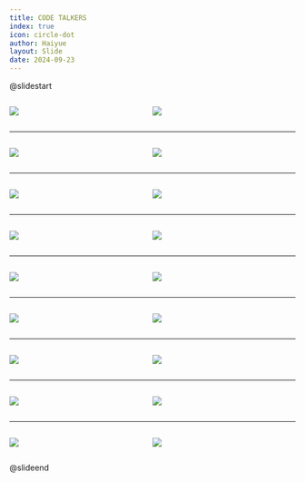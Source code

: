 ```yaml
---
title: CODE TALKERS
index: true
icon: circle-dot
author: Haiyue
layout: Slide
date: 2024-09-23
---
```

 
@slidestart

<div style="display:flex">
<div style="flex:1">

![](https://raw.githubusercontent.com/yclord/reading/refs/heads/master/english/Level-V/CODE%20TALKERS/001.webp)
</div>
<div style="flex:1">

![](https://raw.githubusercontent.com/yclord/reading/refs/heads/master/english/Level-V/CODE%20TALKERS/002.webp)
</div>
</div>

---

<div style="display:flex">
<div style="flex:1">

![](https://raw.githubusercontent.com/yclord/reading/refs/heads/master/english/Level-V/CODE%20TALKERS/003.webp)
</div>
<div style="flex:1">

![](https://raw.githubusercontent.com/yclord/reading/refs/heads/master/english/Level-V/CODE%20TALKERS/004.webp)
</div>
</div>

---

<div style="display:flex">
<div style="flex:1">

![](https://raw.githubusercontent.com/yclord/reading/refs/heads/master/english/Level-V/CODE%20TALKERS/005.webp)
</div>
<div style="flex:1">

![](https://raw.githubusercontent.com/yclord/reading/refs/heads/master/english/Level-V/CODE%20TALKERS/006.webp)
</div>
</div>

---

<div style="display:flex">
<div style="flex:1">

![](https://raw.githubusercontent.com/yclord/reading/refs/heads/master/english/Level-V/CODE%20TALKERS/007.webp)
</div>
<div style="flex:1">

![](https://raw.githubusercontent.com/yclord/reading/refs/heads/master/english/Level-V/CODE%20TALKERS/008.webp)
</div>
</div>

---

<div style="display:flex">
<div style="flex:1">

![](https://raw.githubusercontent.com/yclord/reading/refs/heads/master/english/Level-V/CODE%20TALKERS/009.webp)
</div>
<div style="flex:1">

![](https://raw.githubusercontent.com/yclord/reading/refs/heads/master/english/Level-V/CODE%20TALKERS/010.webp)
</div>
</div>

---

<div style="display:flex">
<div style="flex:1">

![](https://raw.githubusercontent.com/yclord/reading/refs/heads/master/english/Level-V/CODE%20TALKERS/011.webp)
</div>
<div style="flex:1">

![](https://raw.githubusercontent.com/yclord/reading/refs/heads/master/english/Level-V/CODE%20TALKERS/012.webp)
</div>
</div>

---

<div style="display:flex">
<div style="flex:1">

![](https://raw.githubusercontent.com/yclord/reading/refs/heads/master/english/Level-V/CODE%20TALKERS/013.webp)
</div>
<div style="flex:1">

![](https://raw.githubusercontent.com/yclord/reading/refs/heads/master/english/Level-V/CODE%20TALKERS/014.webp)
</div>
</div>

---

<div style="display:flex">
<div style="flex:1">

![](https://raw.githubusercontent.com/yclord/reading/refs/heads/master/english/Level-V/CODE%20TALKERS/015.webp)
</div>
<div style="flex:1">

![](https://raw.githubusercontent.com/yclord/reading/refs/heads/master/english/Level-V/CODE%20TALKERS/016.webp)
</div>
</div>

---

<div style="display:flex">
<div style="flex:1">

![](https://raw.githubusercontent.com/yclord/reading/refs/heads/master/english/Level-V/CODE%20TALKERS/017.webp)
</div>
<div style="flex:1">

![](https://raw.githubusercontent.com/yclord/reading/refs/heads/master/english/Level-V/CODE%20TALKERS/018.webp)
</div>
</div>

@slideend